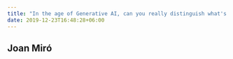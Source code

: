 ```yaml
---
title: "In the age of Generative AI, can you really distinguish what's real and what's not?"
date: 2019-12-23T16:48:28+06:00
---
```


## Joan Miró